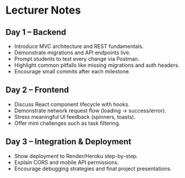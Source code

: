 # Lecturer Notes

## Day 1 – Backend
- Introduce MVC architecture and REST fundamentals.
- Demonstrate migrations and API endpoints live.
- Prompt students to test every change via Postman.
- Highlight common pitfalls like missing migrations and auth headers.
- Encourage small commits after each milestone.

## Day 2 – Frontend
- Discuss React component lifecycle with hooks.
- Demonstrate network request flow (loading → success/error).
- Stress meaningful UI feedback (spinners, toasts).
- Offer mini challenges such as task filtering.

## Day 3 – Integration & Deployment
- Show deployment to Render/Heroku step-by-step.
- Explain CORS and mobile API permissions.
- Encourage debugging strategies and final project presentations.
